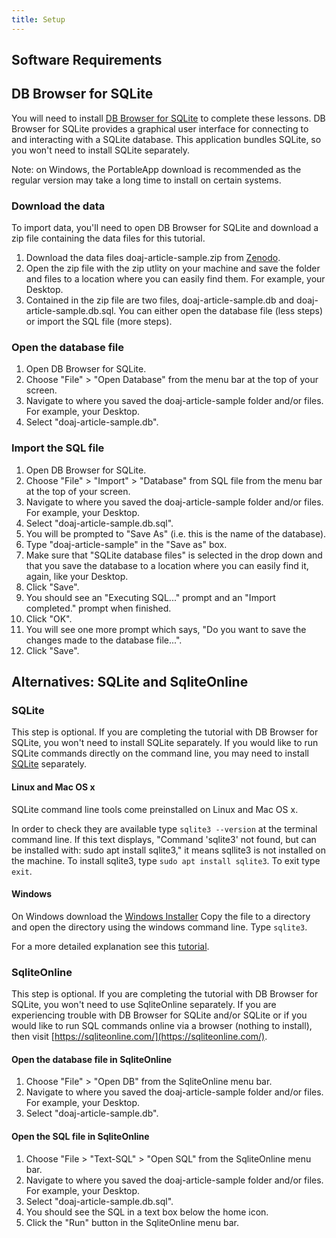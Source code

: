 ```yaml
---
title: Setup
---
```


## Software Requirements

## DB Browser for SQLite

You  will need to install [DB Browser for SQLite](https://sqlitebrowser.org) to complete these lessons. DB Browser for SQLite provides a graphical user interface for connecting to and interacting with a SQLite database. This application bundles SQLite, so you won't need to install SQLite separately.

Note: on Windows, the PortableApp download is recommended as the regular version may take a long time to install on certain systems.

### Download the data

To import data, you'll need to open DB Browser for SQLite and download a zip file containing the data files for this tutorial.

1. Download the data files doaj-article-sample.zip from
  [Zenodo](https://doi.org/10.5281/zenodo.2822005).
2. Open the zip file with the zip utlity on your machine and save the folder and files to a location where you can easily find them. For example, your Desktop.
3. Contained in the zip file are two files, doaj-article-sample.db and doaj-article-sample.db.sql. You can either open the database file (less steps) or import the SQL file (more steps).

### Open the database file

1. Open DB Browser for SQLite.
2. Choose "File" > "Open Database" from the menu bar at the top of your screen.
3. Navigate to where you saved the doaj-article-sample folder and/or files. For example, your Desktop.
4. Select "doaj-article-sample.db".

### Import the SQL file

1. Open DB Browser for SQLite.
2. Choose "File" > "Import" > "Database" from SQL file from the menu bar at the top of your screen.
3. Navigate to where you saved the doaj-article-sample folder and/or files. For example, your Desktop.
4. Select "doaj-article-sample.db.sql".
5. You will be prompted to "Save As" (i.e. this is the name of the database).
6. Type "doaj-article-sample" in the "Save as" box.
7. Make sure that "SQLite database files" is selected in the drop down and that you save the database to a location where you can easily find it, again, like your Desktop.
8. Click "Save".
9. You should see an "Executing SQL..." prompt and an "Import completed." prompt when finished.
10. Click "OK".
11. You will see one more prompt which says, "Do you want to save the changes made to the database file...".
12. Click "Save".

## Alternatives: SQLite and SqliteOnline

### SQLite

This step is optional. If you are completing the tutorial with DB Browser for SQLite, you won't need to install SQLite separately. If you would like to run SQLite commands directly on the command line, you may need to install [SQLite](https://www.sqlite.org/) separately.

#### Linux and Mac OS x

SQLite command line tools come preinstalled on Linux and Mac OS x.

In order to check they are available type `sqlite3 --version` at the terminal command line.
If this text displays, "Command 'sqlite3' not found, but can be installed with:
sudo apt install sqlite3," it means sqllite3 is not installed on the machine.
To install sqlite3, type `sudo apt install sqlite3`.
To exit type `exit`.

#### Windows

On Windows download the [Windows Installer](https://github.com/swcarpentry/windows-installer/releases/download/v0.3/SWCarpentryInstaller.exe)
Copy the file to a directory and open the directory using the windows command line. Type `sqlite3`.

For a more detailed explanation see this [tutorial](https://www.sqlitetutorial.net/download-install-sqlite/).

### SqliteOnline

This step is optional. If you are completing the tutorial with DB Browser for SQLite, you won't need to use SqliteOnline separately. If you are experiencing trouble with DB Browser for SQLite and/or SQLite or if you would like to run SQL commands online via a browser (nothing to install), then visit [https://sqliteonline.com/](https://sqliteonline.com/).

#### Open the database file in SqliteOnline

1. Choose "File" > "Open DB" from the SqliteOnline menu bar.
2. Navigate to where you saved the doaj-article-sample folder and/or files. For example, your Desktop.
3. Select "doaj-article-sample.db".

#### Open the SQL file in SqliteOnline

1. Choose "File > "Text-SQL" > "Open SQL" from the SqliteOnline menu bar.
2. Navigate to where you saved the doaj-article-sample folder and/or files. For example, your Desktop.
3. Select "doaj-article-sample.db.sql".
4. You should see the SQL in a text box below the home icon.
5. Click the "Run" button in the SqliteOnline menu bar.


